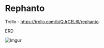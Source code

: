 Rephanto
========


Trello - https://trello.com/b/QJrCEL6l/rephanto

ERD

![Imgur](http://i.imgur.com/gx5W6fs.png)
